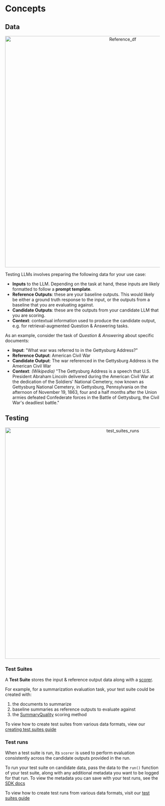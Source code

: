# Concepts
## Data
<!-- ![ref_df](img/Reference_df.png) -->
<p align="center">
<img src="./_static/img/Reference_df.png" alt="Reference_df" width="750"/>

Testing LLMs involves preparing the following data for your use case:
- **Inputs** to the LLM. Depending on the task at hand, these inputs are likely formatted to follow a **prompt template**.
- **Reference Outputs**: these are your baseline outputs. This would likely be either a ground truth response to the input, or the outputs from a baseline that you are evaluating against.
- **Candidate Outputs**: these are the outputs from your candidate LLM that you are scoring.
- **Context**: contextual information used to produce the candidate output, e.g. for retrieval-augmented Question & Answering tasks.

As an example, consider the task of *Question & Answering* about specific documents: 

 - **Input**: "What war was referred to in the Gettysburg Address?"
 - **Reference Output**: American Civil War
 - **Candidate Output**: The war referenced in the Gettysburg Address is the American Civil War
 - **Context**: _(Wikipedia)_ "The Gettysburg Address is a speech that U.S. President Abraham Lincoln delivered during the American Civil War at the dedication of the Soldiers' National Cemetery, now known as Gettysburg National Cemetery, in Gettysburg, Pennsylvania on the afternoon of November 19, 1863, four and a half months after the Union armies defeated Confederate forces in the Battle of Gettysburg, the Civil War's deadliest battle."

## Testing
 
<p align="center">
<img src="./_static/img/test_suite_run.png" alt="test_suites_runs" width="750"/>

### Test Suites

A **Test Suite** stores the input & reference output data along with a [scorer](scoring.md).

For example, for a summarization evaluation task, your test suite could be created with:

1. the documents to summarize
2. baseline summaries as reference outputs to evaluate against
3. the [SummaryQuality](https://bench.readthedocs.io/en/latest/scoring.html#summary-quality) scoring method

To view how to create test suites from various data formats, view our [creating test suites guide](creating_test_suites.md)

### Test runs

When a test suite is run, its `scorer` is used to perform evaluation consistently across the candidate outputs provided in the run. 

To run your test suite on candidate data, pass the data to the `run()` function of your test suite, along with any additional metadata you want to be logged for that run. To view the metadata you can save with your test runs, see the [SDK docs](https://bench.readthedocs.io/en/latest/testsuite.html#arthur_bench.run.testrun.TestRun)

To view how to create test runs from various data formats, visit our [test suites guide](creating_test_suites.md)
